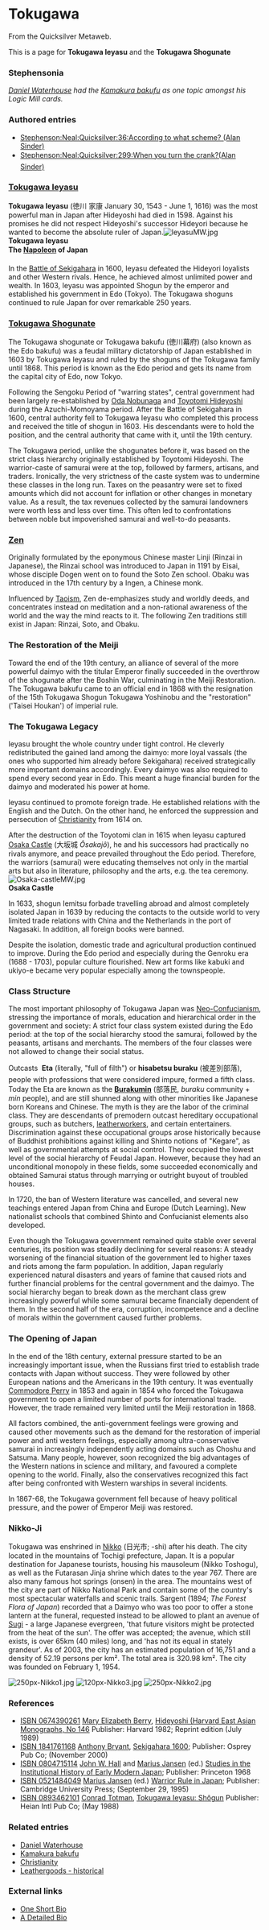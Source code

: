 
# Tokugawa

From the Quicksilver Metaweb.

This is a page for **Tokugawa Ieyasu** and the **Tokugawa Shogunate**
### Stephensonia


*[Daniel Waterhouse](/daniel-waterhouse) had the [Kamakura bakufu](/kamakura-bakufu) as one topic amongst his Logic Mill cards.*

### Authored entries


* [Stephenson:Neal:Quicksilver:36:According to what scheme? (Alan Sinder)](/stephenson-neal-quicksilver-36-according-to-what-scheme-alan-sinder)
* [Stephenson:Neal:Quicksilver:299:When you turn the crank?(Alan Sinder)](/stephenson-neal-quicksilver-299-when-you-turn-the-crank-alan-sinder)


### [Tokugawa Ieyasu](/http-en-wikipedia-org-wiki-tokugawa-ieyasu)


**Tokugawa Ieyasu** (徳川 家康 January 30, 1543 - June 1, 1616) was the most powerful man in Japan after Hideyoshi had died in 1598. Against his promises he did not respect Hideyoshi's successor Hideyori because he wanted to become the absolute ruler of Japan.![IeyasuMW.jpg](/https://web.archive.org/web/20060725223628im_/http://www.metaweb.com/wiki/upload/a/a2/IeyasuMW.jpg)  
**Tokugawa Ieyasu  
The [Napoleon](/http-en-wikipedia-org-wiki-napoleon-bonaparte) of Japan**

In the [Battle of Sekigahara](/http-en-wikipedia-org-wiki-battle-of-sekigahara) in 1600, Ieyasu defeated the Hideyori loyalists and other Western rivals. Hence, he achieved almost unlimited power and wealth. In 1603, Ieyasu was appointed Shogun by the emperor and established his government in Edo (Tokyo). The Tokugawa shoguns continued to rule Japan for over remarkable 250 years. 

### [Tokugawa Shogunate](/http-en-wikipedia-org-wiki-tokugawa-shogunate)


The Tokugawa shogunate or Tokugawa bakufu (徳川幕府) (also known as the Edo bakufu) was a feudal military dictatorship of Japan established in 1603 by Tokugawa Ieyasu and ruled by the shoguns of the Tokugawa family until 1868. This period is known as the Edo period and gets its name from the capital city of Edo, now Tokyo. 

Following the Sengoku Period of "warring states", central government had been largely re-established by [Oda Nobunaga](/http-en-wikipedia-org-wiki-oda-nobunaga) and [Toyotomi Hideyoshi](/http-en-wikipedia-org-wiki-toyotomi-hideyoshi) during the Azuchi-Momoyama period. After the Battle of Sekigahara in 1600, central authority fell to Tokugawa Ieyasu who completed this process and received the title of shogun in 1603. His descendants were to hold the position, and the central authority that came with it, until the 19th century. 

The Tokugawa period, unlike the shogunates before it, was based on the strict class hierarchy originally established by Toyotomi Hideyoshi. The warrior-caste of samurai were at the top, followed by farmers, artisans, and traders. Ironically, the very strictness of the caste system was to undermine these classes in the long run. Taxes on the peasantry were set to fixed amounts which did not account for inflation or other changes in monetary value. As a result, the tax revenues collected by the samurai landowners were worth less and less over time. This often led to confrontations between noble but impoverished samurai and well-to-do peasants. 

### [Zen](/http-en-wikipedia-org-wiki-zen)


Originally formulated by the eponymous Chinese master Linji (Rinzai in Japanese), the Rinzai school was introduced to Japan in 1191 by Eisai, whose disciple Dogen went on to found the Soto Zen school. Obaku was introduced in the 17th century by a Ingen, a Chinese monk. 

Influenced by [Taoism](/http-en-wikipedia-org-wiki-taoism), Zen de-emphasizes study and worldly deeds, and concentrates instead on meditation and a non-rational awareness of the world and the way the mind reacts to it. The following Zen traditions still exist in Japan: Rinzai, Soto, and Obaku. 

### The Restoration of the Meiji


Toward the end of the 19th century, an alliance of several of the more powerful daimyo with the titular Emperor finally succeeded in the overthrow of the shogunate after the Boshin War, culminating in the Meiji Restoration. The Tokugawa bakufu came to an official end in 1868 with the resignation of the 15th Tokugawa Shogun Tokugawa Yoshinobu and the "restoration" ('Taisei Houkan') of imperial rule. 

### The Tokugawa Legacy


Ieyasu brought the whole country under tight control. He cleverly redistributed the gained land among the daimyo: more loyal vassals (the ones who supported him already before Sekigahara) received strategically more important domains accordingly. Every daimyo was also required to spend every second year in Edo. This meant a huge financial burden for the daimyo and moderated his power at home. 

Ieyasu continued to promote foreign trade. He established relations with the English and the Dutch. On the other hand, he enforced the suppression and persecution of [Christianity](/christianity) from 1614 on. 

After the destruction of the Toyotomi clan in 1615 when Ieyasu captured [Osaka Castle](/http-en-wikipedia-org-wiki-osaka-castle) (大坂城 *Ôsakajô*), he and his successors had practically no rivals anymore, and peace prevailed throughout the Edo period. Therefore, the warriors (samurai) were educating themselves not only in the martial arts but also in literature, philosophy and the arts, e.g. the tea ceremony.![Osaka-castleMW.jpg](/https://web.archive.org/web/20060725223628im_/http://www.metaweb.com/wiki/upload/1/13/Osaka-castleMW.jpg)  
**Osaka Castle**

In 1633, shogun Iemitsu forbade travelling abroad and almost completely isolated Japan in 1639 by reducing the contacts to the outside world to very limited trade relations with China and the Netherlands in the port of Nagasaki. In addition, all foreign books were banned.

Despite the isolation, domestic trade and agricultural production continued to improve. During the Edo period and especially during the Genroku era (1688 - 1703), popular culture flourished. New art forms like kabuki and ukiyo-e became very popular especially among the townspeople. 

### Class Structure


The most important philosophy of Tokugawa Japan was [Neo-Confucianism](/http-en-wikipedia-org-wiki-neo-confucianism), stressing the importance of morals, education and hierarchical order in the government and society: A strict four class system existed during the Edo period: at the top of the social hierarchy stood the samurai, followed by the peasants, artisans and merchants. The members of the four classes were not allowed to change their social status. 

Outcasts  **Eta** (literally, "full of filth") or **hisabetsu buraku** (被差別部落), people with professions that were considered impure, formed a fifth class. Today the Eta are known as the **[Burakumin](/http-en-wikipedia-org-wiki-burakumin)** (部落民, *buraku* community + *min* people), and are still shunned along with other minorities like Japanese born Koreans and Chinese. The myth is they are the labor of the criminal class. They are descendants of premodern outcast hereditary occupational groups, such as butchers, [leatherworkers](/leathergoods-historical), and certain entertainers. Discrimination against these occupational groups arose historically because of Buddhist prohibitions against killing and Shinto notions of "Kegare", as well as governmental attempts at social control. They occupied the lowest level of the social hierarchy of Feudal Japan. However, because they had an unconditional monopoly in these fields, some succeeded economically and obtained Samurai status through marrying or outright buyout of troubled houses. 

In 1720, the ban of Western literature was cancelled, and several new teachings entered Japan from China and Europe (Dutch Learning). New nationalist schools that combined Shinto and Confucianist elements also developed. 

Even though the Tokugawa government remained quite stable over several centuries, its position was steadily declining for several reasons: A steady worsening of the financial situation of the government led to higher taxes and riots among the farm population. In addition, Japan regularly experienced natural disasters and years of famine that caused riots and further financial problems for the central government and the daimyo. The social hierarchy began to break down as the merchant class grew increasingly powerful while some samurai became financially dependent of them. In the second half of the era, corruption, incompetence and a decline of morals within the government caused further problems. 

### The Opening of Japan


In the end of the 18th century, external pressure started to be an increasingly important issue, when the Russians first tried to establish trade contacts with Japan without success. They were followed by other European nations and the Americans in the 19th century. It was eventually [Commodore Perry](/http-en-wikipedia-org-wiki-matthew-perry-naval-officer) in 1853 and again in 1854 who forced the Tokugawa government to open a limited number of ports for international trade. However, the trade remained very limited until the Meiji restoration in 1868. 

All factors combined, the anti-government feelings were growing and caused other movements such as the demand for the restoration of imperial power and anti western feelings, especially among ultra-conservative samurai in increasingly independently acting domains such as Choshu and Satsuma. Many people, however, soon recognized the big advantages of the Western nations in science and military, and favoured a complete opening to the world. Finally, also the conservatives recognized this fact after being confronted with Western warships in several incidents. 

In 1867-68, the Tokugawa government fell because of heavy political pressure, and the power of Emperor Meiji was restored.

### Nikko-Ji


Tokugawa was enshrined in [Nikko](/http-en-wikipedia-org-wiki-nikko) (日光市; -shi) after his death. The city located in the mountains of Tochigi prefecture, Japan. It is a popular destination for Japanese tourists, housing his mausoleum (Nikko Toshogu), as well as the Futarasan Jinja shrine which dates to the year 767. There are also many famous hot springs (onsen) in the area. The mountains west of the city are part of Nikko National Park and contain some of the country's most spectacular waterfalls and scenic trails. Sargent (1894; *The Forest Flora of Japan*) recorded that a Daimyo who was too poor to offer a stone lantern at the funeral, requested instead to be allowed to plant an avenue of [Sugi](/http-en-wikipedia-org-wiki-sugi) - a large Japanese evergreen, 'that future visitors might be protected from the heat of the sun'. The offer was accepted; the avenue, which still exists, is over 65km (40 miles) long, and 'has not its equal in stately grandeur'. As of 2003, the city has an estimated population of 16,751 and a density of 52.19 persons per km². The total area is 320.98 km². The city was founded on February 1, 1954. 

![250px-Nikko1.jpg](/https://web.archive.org/web/20060725223628im_/http://en.wikipedia.org/upload/thumb/b/ba/250px-Nikko1.jpg)
![120px-Nikko3.jpg](/https://web.archive.org/web/20060725223628im_/http://en.wikipedia.org/upload/thumb/f/fb/120px-Nikko3.jpg)
![250px-Nikko2.jpg](/https://web.archive.org/web/20060725223628im_/http://en.wikipedia.org/upload/thumb/b/bf/250px-Nikko2.jpg)


### References


* [ISBN 0674390261](/) [Mary Elizabeth Berry](/http-www-amazon-com-exec-obidos-search-handle-url-index-books-field-author-berry-mary-elizabeth-104-8931055-5532701), [Hideyoshi (Harvard East Asian Monographs, No 146](/http-www-amazon-com-exec-obidos-tg-detail-0674390261-qid-1080710134-sr-8-2-ref-sr-8-xs-ap-i2-xgl14-104-8931055-5532701-v-glance-s-books-n-507846) Publisher: Harvard 1982; Reprint edition (July 1989)
* [ISBN 1841761168](/) [Anthony Bryant](/http-www-amazon-com-exec-obidos-search-handle-url-index-books-field-author-bryant-anthony-j-104-8931055-5532701), [Sekigahara 1600](/http-www-amazon-com-exec-obidos-tg-detail-1841761168-qid-1080710359-sr-1-1-ref-sr-1-1-104-8931055-5532701-v-glance-s-books); Publisher: Osprey Pub Co; (November 2000)
* [ISBN 0804715114](/) [John W. Hall](/http-www-amazon-com-exec-obidos-search-handle-url-index-books-field-author-hall-john-w-104-8931055-5532701) and [Marius Jansen](/http-www-amazon-com-exec-obidos-search-handle-url-index-books-field-author-jansen-marius-104-8931055-5532701) (ed.) [Studies in the Institutional History of Early Modern Japan](/http-www-amazon-com-exec-obidos-tg-detail-0804715114-qid-1080710687-sr-1-2-ref-sr-1-2-104-8931055-5532701-v-glance-s-books); Publisher: Princeton 1968
* [ISBN 0521484049](/) [Marius Jansen](/http-www-amazon-com-exec-obidos-search-handle-url-index-books-field-author-jansen-marius-104-8931055-5532701) (ed.) [Warrior Rule in Japan](/http-www-amazon-com-exec-obidos-tg-detail-0521484049-ref-pd-bxgy-text-1-104-8931055-5532701-v-glance-s-books-st); Publisher: Cambridge University Press; (September 29, 1995)
* [ISBN 0893462101](/) [Conrad Totman](/http-www-amazon-com-exec-obidos-search-handle-url-index-books-field-author-totman-conrad-104-8931055-5532701), [Tokugawa Ieyasu: Shôgun](/http-www-amazon-com-exec-obidos-tg-detail-0893462101-ref-pd-rhf-f-1-104-8931055-5532701-v-glance-s-books-no-st) Publisher: Heian Intl Pub Co; (May 1988)


### Related entries


* [Daniel Waterhouse](/daniel-waterhouse)
* [Kamakura bakufu](/kamakura-bakufu)
* [Christianity](/christianity)
* [Leathergoods - historical](/leathergoods-historical)


### External links


* [One Short Bio](/http-www-ox-compsoc-net-gemini-simons-historyweb-tokugawa-ieyasu-html)
* [A Detailed Bio](/http-www-samurai-archives-com-ieyasu-html)
